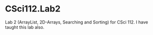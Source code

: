 CSci112.Lab2
============

Lab 2 (ArrayList, 2D-Arrays, Searching and Sorting) for CSci 112. I have taught this lab also.
